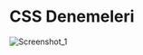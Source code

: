 # CSS Denemeleri
![Screenshot_1](https://user-images.githubusercontent.com/107804152/235500786-9ef0e3a4-154c-49d8-81fc-145fe2330a34.png)
